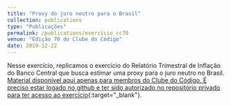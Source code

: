 ```yaml
---
title: "Proxy do juro neutro para o Brasil"
collection: publications
type: "Publicações"
permalink: /publications/exercicio_cc70
venue: "Edição 70 do Clube do Código"
date: 2019-12-22
---
```


Nesse exercício, replicamos o exercício do Relatório Trimestral de Inflação do Banco Central que busca estimar uma proxy para o juro neutro no Brasil. [Material disponível aqui apenas para membros do Clube do Código. É preciso estar logado no github e ter sido autorizado no repositório privado para ter acesso ao exercício](https://github.com/analisemacro/clubedocodigo/tree/master/exercicios/clube70){:target="_blank"}.
